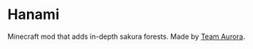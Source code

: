 # Hanami
Minecraft mod that adds in-depth sakura forests. Made by [Team Aurora](https://discord.gg/VzXSCFp).

